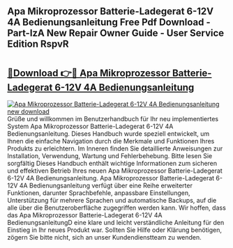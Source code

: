 ## Apa Mikroprozessor Batterie-Ladegerat 6-12V 4A Bedienungsanleitung Free Pdf Download - Part-IzA New Repair Owner Guide - User Service Edition RspvR

# <h2><a href="http://df3hm4k.blite.top/?on=Apa+Mikroprozessor+Batterie-Ladegerat+6-12V+4A+Bedienungsanleitung">🔗Download 👉🔴 Apa Mikroprozessor Batterie-Ladegerat 6-12V 4A Bedienungsanleitung</a></h2>

[![Apa Mikroprozessor Batterie-Ladegerat 6-12V 4A Bedienungsanleitung new download](https://i.imgur.com/lujVjoI.png)](http://df3hm4k.blite.top/?on=Apa+Mikroprozessor+Batterie-Ladegerat+6-12V+4A+Bedienungsanleitung)
Grüße und willkommen im Benutzerhandbuch für Ihr neu implementiertes System Apa Mikroprozessor Batterie-Ladegerat 6-12V 4A Bedienungsanleitung. Dieses Handbuch wurde speziell entwickelt, um Ihnen die einfache Navigation durch die Merkmale und Funktionen Ihres Produkts zu erleichtern. Im Inneren finden Sie detaillierte Anweisungen zur Installation, Verwendung, Wartung und Fehlerbehebung. Bitte lesen Sie sorgfältig Dieses Handbuch enthält wichtige Informationen zum sicheren und effektiven Betrieb Ihres neuen Apa Mikroprozessor Batterie-Ladegerat 6-12V 4A Bedienungsanleitung. Apa Mikroprozessor Batterie-Ladegerat 6-12V 4A Bedienungsanleitung verfügt über eine Reihe erweiterter Funktionen, darunter Sprachbefehle, anpassbare Einstellungen, Unterstützung für mehrere Sprachen und automatische Backups, auf die alle über die Benutzeroberfläche zugegriffen werden kann. Wir hoffen, dass das Apa Mikroprozessor Batterie-Ladegerat 6-12V 4A BedienungsanleitungD eine klare und leicht verständliche Anleitung für den Einstieg in Ihr neues Produkt war. Sollten Sie Hilfe oder Klärung benötigen, zögern Sie bitte nicht, sich an unser Kundendienstteam zu wenden.
